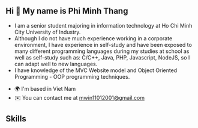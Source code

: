 ## Hi 👋 My name is Phi Minh Thang

+ I am a senior student majoring in information technology at Ho Chi Minh City University of Industry. 
+  Although I do not have much experience working in a corporate environment, I have experience in self-study and have been exposed to many different programming languages ​​during my studies at school as well as self-study such as: C/C++, Java, PHP, Javascript, NodeJS, so I can adapt well to new languages. 
+  I have knowledge of the MVC Website model and Object Oriented Programming - OOP programming techniques.

- 🌍  I'm based in Viet Nam
- ✉️  You can contact me at mwin11012001@gmail.com
## Skills

<!--
** .

Here are some ideas to get you started:

- 🔭 I’m currently working on ...
- 🌱 I’m currently learning ...
- 👯 I’m looking to collaborate on ...
- 🤔 I’m looking for help with ...
- 💬 Ask me about ...
- 📫 How to reach me: ...
- 😄 Pronouns: ...
- ⚡ Fun fact: ...
-->
